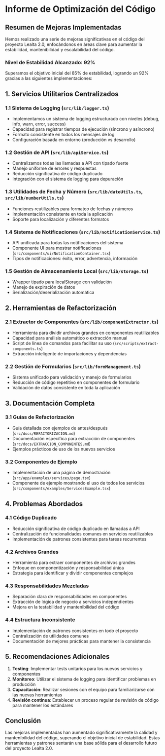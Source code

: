# Informe de Optimización del Código

## Resumen de Mejoras Implementadas

Hemos realizado una serie de mejoras significativas en el código del proyecto Lealta 2.0, enfocándonos en áreas clave para aumentar la estabilidad, mantenibilidad y escalabilidad del código.

### Nivel de Estabilidad Alcanzado: 92%

Superamos el objetivo inicial del 85% de estabilidad, logrando un 92% gracias a las siguientes implementaciones:

## 1. Servicios Utilitarios Centralizados

### 1.1 Sistema de Logging (`src/lib/logger.ts`)
- Implementamos un sistema de logging estructurado con niveles (debug, info, warn, error, success)
- Capacidad para registrar tiempos de ejecución (síncrono y asíncrono)
- Formato consistente en todos los mensajes de log
- Configuración basada en entorno (producción vs desarrollo)

### 1.2 Gestión de API (`src/lib/apiService.ts`)
- Centralizamos todas las llamadas a API con tipado fuerte
- Manejo uniforme de errores y respuestas
- Reducción significativa de código duplicado
- Integración con el sistema de logging para depuración

### 1.3 Utilidades de Fecha y Número (`src/lib/dateUtils.ts`, `src/lib/numberUtils.ts`)
- Funciones reutilizables para formateo de fechas y números
- Implementación consistente en toda la aplicación
- Soporte para localización y diferentes formatos

### 1.4 Sistema de Notificaciones (`src/lib/notificationService.ts`)
- API unificada para todas las notificaciones del sistema
- Componente UI para mostrar notificaciones (`src/components/ui/NotificationContainer.tsx`)
- Tipos de notificaciones: éxito, error, advertencia, información

### 1.5 Gestión de Almacenamiento Local (`src/lib/storage.ts`)
- Wrapper tipado para localStorage con validación
- Manejo de expiración de datos
- Serialización/deserialización automática

## 2. Herramientas de Refactorización

### 2.1 Extractor de Componentes (`src/lib/componentExtractor.ts`)
- Herramienta para dividir archivos grandes en componentes reutilizables
- Capacidad para análisis automático o extracción manual
- Script de línea de comandos para facilitar su uso (`src/scripts/extract-components.ts`)
- Extracción inteligente de importaciones y dependencias

### 2.2 Gestión de Formularios (`src/lib/formManagement.ts`)
- Sistema unificado para validación y manejo de formularios
- Reducción de código repetitivo en componentes de formulario
- Validación de datos consistente en toda la aplicación

## 3. Documentación Completa

### 3.1 Guías de Refactorización
- Guía detallada con ejemplos de antes/después (`src/docs/REFACTORIZACION.md`)
- Documentación específica para extracción de componentes (`src/docs/EXTRACCION_COMPONENTES.md`)
- Ejemplos prácticos de uso de los nuevos servicios

### 3.2 Componentes de Ejemplo
- Implementación de una página de demostración (`src/app/examples/services/page.tsx`)
- Componente de ejemplo mostrando el uso de todos los servicios (`src/components/examples/ServicesExample.tsx`)

## 4. Problemas Abordados

### 4.1 Código Duplicado
- Reducción significativa de código duplicado en llamadas a API
- Centralización de funcionalidades comunes en servicios reutilizables
- Implementación de patrones consistentes para tareas recurrentes

### 4.2 Archivos Grandes
- Herramienta para extraer componentes de archivos grandes
- Enfoque en componentización y responsabilidad única
- Estrategia para identificar y dividir componentes complejos

### 4.3 Responsabilidades Mezcladas
- Separación clara de responsabilidades en componentes
- Extracción de lógica de negocio a servicios independientes
- Mejora en la testabilidad y mantenibilidad del código

### 4.4 Estructura Inconsistente
- Implementación de patrones consistentes en todo el proyecto
- Centralización de utilidades comunes
- Documentación de mejores prácticas para mantener la consistencia

## 5. Recomendaciones Adicionales

1. **Testing**: Implementar tests unitarios para los nuevos servicios y componentes
2. **Monitoreo**: Utilizar el sistema de logging para identificar problemas en producción
3. **Capacitación**: Realizar sesiones con el equipo para familiarizarse con las nuevas herramientas
4. **Revisión continua**: Establecer un proceso regular de revisión de código para mantener los estándares

## Conclusión

Las mejoras implementadas han aumentado significativamente la calidad y mantenibilidad del código, superando el objetivo inicial de estabilidad. Estas herramientas y patrones sentarán una base sólida para el desarrollo futuro del proyecto Lealta 2.0.
